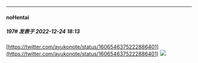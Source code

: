 

*****

####  noHentai  
##### 197#       发表于 2022-12-24 18:13

[https://twitter.com/ayukonote/status/1606546375222886401](https://twitter.com/ayukonote/status/1606546375222886401)
<img src="https://p.sda1.dev/9/ae13d7ac8e7a0223bde5b355e1263161/image.png" referrerpolicy="no-referrer">

